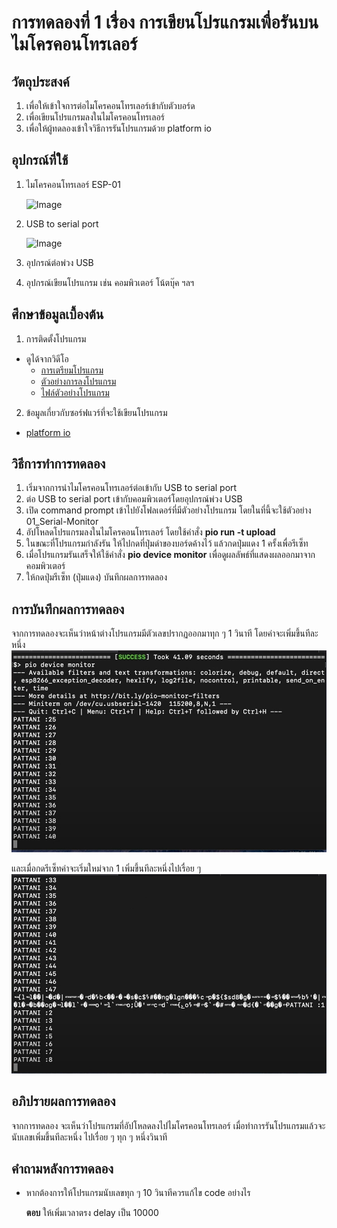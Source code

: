 # การทดลองที่ 1 เรื่อง การเขียนโปรแกรมเพื่อรันบนไมโครคอนโทรเลอร์

## วัตถุประสงค์
1. เพื่อให้เข้าใจการต่อไมโครคอนโทรเลอร์เข้ากับตัวบอร์ด
2. เพื่อเขียนโปรแกรมลงในไมโครคอนโทรเลอร์
3. เพื่อให้ผู้ทดลองเข้าใจวิธีการรันโปรแกรมด้วย platform io

## อุปกรณ์ที่ใช้
1. ไมโครคอนโทรเลอร์ ESP-01

   ![Image](https://cdn-images-1.medium.com/max/1200/1*RMM4luR-BC8yrsDbmSlkBA.png)

2. USB to serial port

   ![Image](https://daneshjookit.com/5924-home_default/esp8266-to-usb.jpg)

3. อุปกรณ์ต่อพ่วง USB
4. อุปกรณ์เขียนโปรแกรม เช่น คอมพิวเตอร์ โน้ตบุ๊ค ฯลฯ

## ศึกษาข้อมูลเบื้องต้น
1. การติดตั้งโปรแกรม
* ดูได้จากวิดีโอ 
  * [การเตรียมโปรแกรม](https://youtu.be/9aF0upI9Gic)
  * [ตัวอย่างการลงโปรแกรม](https://youtu.be/ocrGdJoP90Y)
  * [ไฟล์ตัวอย่างโปรแกรม](https://github.com/choompol-boonmee/lab63b/tree/master/examples)
2. ข้อมูลเกี่ยวกับซอร์ฟแวร์ที่จะใช้เขียนโปรแกรม  
* [platform io](https://platformio.org/)
## วิธีการทำการทดลอง
1. เริ่มจากการนำไมโครคอนโทรเลอร์ต่อเข้ากับ USB to serial port 
2. ต่อ USB to serial port เข้ากับคอมพิวเตอร์โดยอุปกรณ์พ่วง USB
3. เปิด command prompt เข้าไปยังโฟลเดอร์ที่มีตัวอย่างโปรแกรม โดยในที่นี้จะใช้ตัวอย่าง 01_Serial-Monitor
4. อัปโหลดโปรแกรมลงในไมโครคอนโทรเลอร์ โดยใช้คำสั่ง **pio run -t upload**
5. ในขณะที่โปรแกรมกำลังรัน ให้ไปกดที่ปุ่มดำของบอร์ดค้างไว้ แล้วกดปุ่มแดง 1 ครั้งเพื่อรีเซ็ท
6. เมื่อโปรแกรมรันเสร็จให้ใช้คำสั่ง **pio device monitor** เพื่อดูผลลัพธ์ที่แสดงผลออกมาจากคอมพิวเตอร์
7. ให้กดปุ่มรีเซ็ท (ปุ่มแดง) บันทึกผลการทดลอง

## การบันทึกผลการทดลอง
   จากการทดลองจะเห็นว่าหน้าต่างโปรแกรมมีตัวเลขปรากฏออกมาทุก ๆ 1 วินาที โดยค่าจะเพิ่มขึ้นทีละหนึ่ง 
![Image](https://github.com/Nana-Nan/image/blob/main/1-1.jpg)

และเมื่อกดรีเซ็ทค่าจะเริ่มใหม่จาก 1 เพิ่มขึ้นทีละหนึ่งไปเรื่อย ๆ
![Image](https://github.com/Nana-Nan/image/blob/main/1-2.jpg)

## อภิปรายผลการทดลอง
   จากการทดลอง จะเห็นว่าโปรแกรมที่อัปโหลดลงไปไมโครคอนโทรเลอร์ เมื่อทำการรันโปรแกรมแล้วจะนับเลขเพิ่มขึ้นทีละหนึ่ง ไปเรื่อย ๆ ทุก ๆ หนึ่งวินาที

## คำถามหลังการทดลอง
* หากต้องการให้โปรแกรมนับเลขทุก ๆ 10 วินาทีควรแก้ไข code อย่างไร
  
  **ตอบ** ให้เพิ่มเวลาตรง delay เป็น 10000
